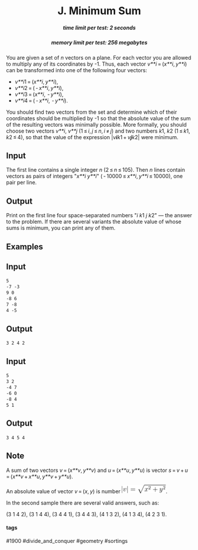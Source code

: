 <h1 style='text-align: center;'> J. Minimum Sum</h1>

<h5 style='text-align: center;'>time limit per test: 2 seconds</h5>
<h5 style='text-align: center;'>memory limit per test: 256 megabytes</h5>

You are given a set of *n* vectors on a plane. For each vector you are allowed to multiply any of its coordinates by -1. Thus, each vector *v**i* = (*x**i*, *y**i*) can be transformed into one of the following four vectors:

* *v**i*1 = (*x**i*, *y**i*),
* *v**i*2 = ( - *x**i*, *y**i*),
* *v**i*3 = (*x**i*,  - *y**i*),
* *v**i*4 = ( - *x**i*,  - *y**i*).

 You should find two vectors from the set and determine which of their coordinates should be multiplied by -1 so that the absolute value of the sum of the resulting vectors was minimally possible. More formally, you should choose two vectors *v**i*, *v**j* (1 ≤ *i*, *j* ≤ *n*, *i* ≠ *j*) and two numbers *k*1, *k*2 (1 ≤ *k*1, *k*2 ≤ 4), so that the value of the expression |*v**i**k*1 + *v**j**k*2| were minimum.

## Input

The first line contains a single integer *n* (2 ≤ *n* ≤ 105). Then *n* lines contain vectors as pairs of integers "*x**i* *y**i*" ( - 10000 ≤ *x**i*, *y**i* ≤ 10000), one pair per line.

## Output

Print on the first line four space-separated numbers "*i* *k*1 *j* *k*2" — the answer to the problem. If there are several variants the absolute value of whose sums is minimum, you can print any of them. 

## Examples

## Input


```
5  
-7 -3  
9 0  
-8 6  
7 -8  
4 -5  

```
## Output


```
3 2 4 2  

```
## Input


```
5  
3 2  
-4 7  
-6 0  
-8 4  
5 1  

```
## Output


```
3 4 5 4  

```
## Note

A sum of two vectors *v* = (*x**v*, *y**v*) and *u* = (*x**u*, *y**u*) is vector *s* = *v* + *u* = (*x**v* + *x**u*, *y**v* + *y**u*).

An absolute value of vector *v* = (*x*, *y*) is number ![](images/d6c16bed0f57e40cf156237736f342487ab25fb8.png). 

In the second sample there are several valid answers, such as:

(3 1 4 2), (3 1 4 4), (3 4 4 1), (3 4 4 3), (4 1 3 2), (4 1 3 4), (4 2 3 1).



#### tags 

#1900 #divide_and_conquer #geometry #sortings 